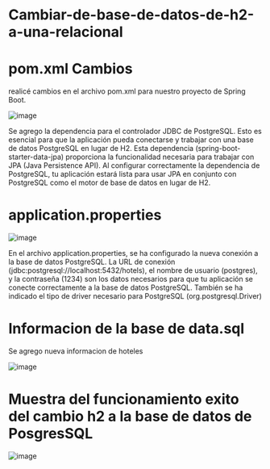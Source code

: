 # Cambiar-de-base-de-datos-de-h2-a-una-relacional
# pom.xml Cambios
realicé cambios en el archivo pom.xml para nuestro proyecto de Spring Boot. 

![image](https://github.com/Danielpalma54/Cambiar-de-base-de-datos-de-h2-a-una-relacional/assets/147771801/815ddb25-a83a-48ab-a613-d42c0f320b0b)

Se agrego la dependencia para el controlador JDBC de PostgreSQL. Esto es esencial para que la aplicación pueda conectarse y trabajar con una base de datos PostgreSQL en lugar de H2.
Esta dependencia (spring-boot-starter-data-jpa) proporciona la funcionalidad necesaria para trabajar con JPA (Java Persistence API). Al configurar correctamente la dependencia de PostgreSQL, tu aplicación estará lista para usar JPA en conjunto con PostgreSQL como el motor de base de datos en lugar de H2.

# application.properties 

![image](https://github.com/Danielpalma54/Cambiar-de-base-de-datos-de-h2-a-una-relacional/assets/147771801/c4870e3a-a11a-4d96-9481-9a84afd94014)

En el archivo application.properties, se ha configurado la nueva conexión a la base de datos PostgreSQL. La URL de conexión (jdbc:postgresql://localhost:5432/hotels), el nombre de usuario (postgres), y la contraseña (1234) son los datos necesarios para que tu aplicación se conecte correctamente a la base de datos PostgreSQL. También se ha indicado el tipo de driver necesario para PostgreSQL (org.postgresql.Driver)

# Informacion de la base de data.sql
Se agrego nueva informacion de hoteles

![image](https://github.com/Danielpalma54/Cambiar-de-base-de-datos-de-h2-a-una-relacional/assets/147771801/8ca059cd-b23e-4697-8161-b214c060781b)


# Muestra del funcionamiento exito del cambio h2 a la base de datos de PosgresSQL

![image](https://github.com/Danielpalma54/Cambiar-de-base-de-datos-de-h2-a-una-relacional/assets/147771801/bd1fb778-0883-42df-9b62-01be2ff120ab)

